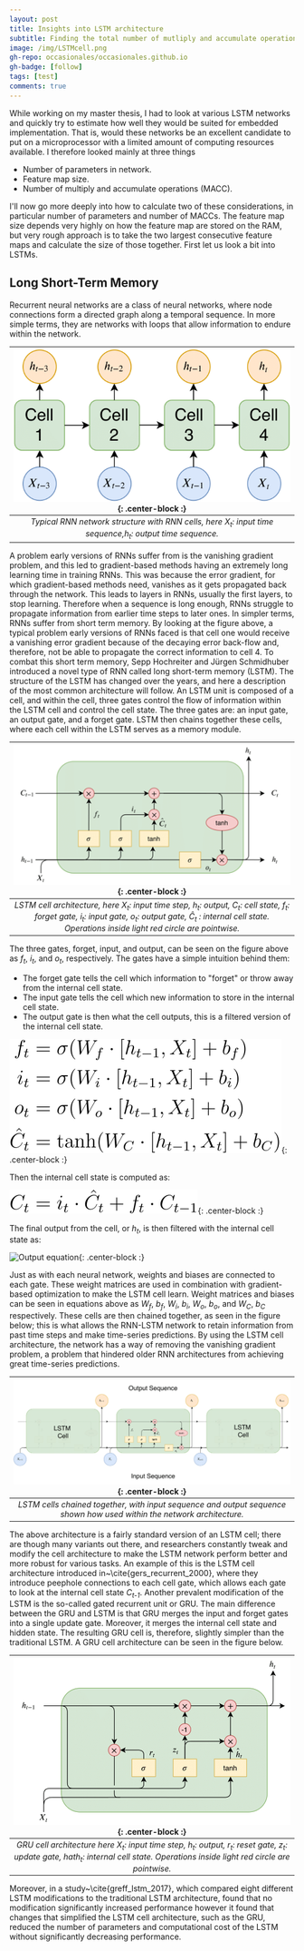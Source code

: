 ```yaml
---
layout: post
title: Insights into LSTM architecture
subtitle: Finding the total number of mutliply and accumulate operations
image: /img/LSTMcell.png
gh-repo: occasionales/occasionales.github.io
gh-badge: [follow]
tags: [test]
comments: true
---
```


While working on my master thesis, I had to look at various LSTM networks and quickly try to estimate how well they would be suited for embedded implementation. That is, would these networks be an excellent candidate to put on a microprocessor with a limited amount of computing resources available. I therefore looked mainly at three things

* Number of parameters in network.
* Feature map size.
* Number of multiply and accumulate operations (MACC).

I'll now go more deeply into how to calculate two of these considerations, in particular number of parameters and number of MACCs. The feature map size depends very highly on how the feature map are stored on the RAM, but very rough approach is to take the two largest consecutive feature maps and calculate the size of those together. First let us look a bit into LSTMs.

## Long Short-Term Memory
Recurrent neural networks are a class of neural networks, where node connections form a directed graph along a temporal sequence. In more simple terms, they are networks with loops that allow information to endure within the network.

| ![Typical RNN network structure with RNN cells](/img/RNN.png){: .center-block :} | 
|:--:| 
| *Typical RNN network structure with RNN cells, here <em>X<sub>t</sub></em>: input time sequence,<em>h<sub>t</sub></em>: output time sequence.* |

A problem early versions of RNNs suffer from is the vanishing gradient problem, and this led to gradient-based methods having an extremely long learning time in training RNNs. This was because the error gradient, for which gradient-based methods need, vanishes as it gets propagated back through the network. This leads to layers in RNNs, usually the first layers, to stop learning. Therefore when a sequence is long enough, RNNs struggle to propagate information from earlier time steps to later ones. In simpler terms, RNNs suffer from short term memory. By looking at the figure above, a typical problem early versions of RNNs faced is that cell one would receive a vanishing error gradient because of the decaying error back-flow and, therefore, not be able to propagate the correct information to cell 4. To combat this short term memory, Sepp Hochreiter and Jürgen Schmidhuber introduced a novel type of RNN called long short-term memory (LSTM). The structure of the LSTM has changed over the years, and here a description of the most common architecture will follow. An LSTM unit is composed of a cell, and within the cell, three gates control the flow of information within the LSTM cell and control the cell state. The three gates are: an input gate, an output gate, and a forget gate. LSTM then chains together these cells, where each cell within the LSTM serves as a memory module.

| ![LSTM cell architecture](/img/LSTMcell.png){: .center-block :} | 
|:--:| 
| *LSTM cell architecture, here <em>X<sub>t</sub></em>: input time step, <em>h<sub>t</sub></em>: output, <em>C<sub>t</sub></em>: cell state, <em>f<sub>t</sub></em>: forget gate, <em>i<sub>t</sub></em>: input gate, <em>o<sub>t</sub></em>: output gate, 	<em>&#264;<sub>t</sub></em> : internal cell state. Operations inside light red circle are pointwise.* |


The three gates, forget, input, and output, can be seen on the figure above as <em>f<sub>t</sub></em>, <em>i<sub>t</sub></em>, and <em>o<sub>t</sub></em>, respectively. The gates have a simple intuition behind them:
* The forget gate tells the cell which information to "forget" or throw away from the internal cell state.
* The input gate tells the cell which new information to store in the internal cell state.
* The output gate is then what the cell outputs, this is a filtered version of the internal cell state.

![LSTM equations](/img/LSTM_equations.svg){: .center-block :}

Then the internal cell state is computed as: 

![Internal state equation](/img/internal_state.svg){: .center-block :}

The final output from the cell, or <em>h<sub>t</sub></em>, is then filtered with the internal cell state as:

![Output equation](/img/output_state.svg){: .center-block :}

Just as with each neural network, weights and biases are connected to each gate. These weight matrices are used in combination with gradient-based optimization to make the LSTM cell learn. Weight matrices and biases can be seen in equations above as <em>W<sub>f</sub></em>, <em>b<sub>f</sub></em>, <em>W<sub>i</sub></em>, <em>b<sub>i</sub></em>, <em>W<sub>o</sub></em>, <em>b<sub>o</sub></em>, and <em>W<sub>C</sub></em>, <em>b<sub>C</sub></em> respectively. These cells are then chained together, as seen in the figure below; this is what allows the RNN-LSTM network to retain information from past time steps and make time-series predictions. By using the LSTM cell architecture, the network has a way of removing the vanishing gradient problem, a problem that hindered older RNN architectures from achieving great time-series predictions.

| ![LSTM cells chained together](/img/lstm_cells.png){: .center-block :} | 
|:--:| 
| *LSTM cells chained together, with input sequence and output sequence shown how used within the network architecture.* |

The above architecture is a fairly standard version of an LSTM cell; there are though many variants out there, and researchers constantly tweak and modify the cell architecture to make the LSTM network perform better and more robust for various tasks. An example of this is the LSTM cell architecture introduced in~\cite{gers_recurrent_2000}, where they introduce peephole connections to each cell gate, which allows each gate to look at the internal cell state <em>C<sub>t-1</sub></em>. Another prevalent modification of the LSTM is the so-called gated recurrent unit or GRU. The main difference between the GRU and LSTM is that GRU merges the input and forget gates into a single update gate. Moreover, it merges the internal cell state and hidden state. The resulting GRU cell is, therefore, slightly simpler than the traditional LSTM. A GRU cell architecture can be seen in the figure below.

| ![GRU cell architecture](/img/GRUcell.png){: .center-block :} | 
|:--:| 
| *GRU cell architecture here <em>X<sub>t</sub></em>: input time step, <em>h<sub>t</sub></em>: output, <em>r<sub>t</sub></em>: reset gate, <em>z<sub>t</sub></em>: update gate, <em>hath<sub>t</sub></em>: internal cell state. Operations inside light red circle are pointwise.* |

Moreover, in a study~\cite{greff_lstm_2017}, which compared eight different LSTM modifications to the traditional LSTM architecture, found that no modification significantly increased performance however it found that changes that simplified the LSTM cell architecture, such as the GRU, reduced the number of parameters and computational cost of the LSTM without significantly decreasing performance.